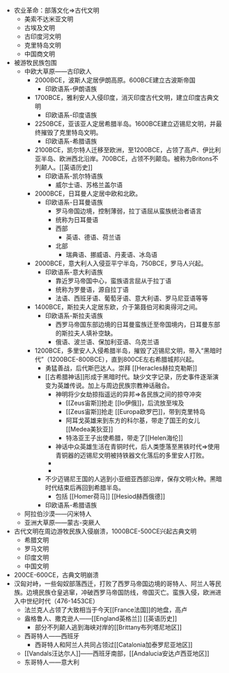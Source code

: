 - 农业革命：部落文化=>古代文明
	- 美索不达米亚文明
	- 古埃及文明
	- 古印度河文明
	- 克里特岛文明
	- 中国商文明
- 被游牧民族包围
	- 中欧大草原——古印欧人
		- 2000BCE，波斯人定居伊朗高原。600BCE建立古波斯帝国
			- 印欧语系-伊朗语族
		- 1700BCE，雅利安人入侵印度，消灭印度古代文明，建立印度古典文明
			- 印欧语系-印度语族
		- 2250BCE，亚该亚人定居希腊半岛。1600BCE建立迈锡尼文明，并最终摧毁了克里特岛文明。
			- 印欧语系-希腊语族
		- 2100BCE，凯尔特人迁移至欧洲，至1200BCE，占领了高卢、伊比利亚半岛、欧洲西北沿岸。700BCE，占领不列颠岛。被称为Britons不列颠人。[[英语历史]]
			- 印欧语系-凯尔特语族
				- 威尔士语、苏格兰盖尔语
		- 2000BCE，日耳曼人定居中欧和北欧。
			- 印欧语系-日耳曼语族
				- 罗马帝国边境，控制薄弱，拉丁语屈从蛮族统治者语言
				- 统称为日耳曼语
				- 西部
					- 英语、德语、荷兰语
				- 北部
					- 瑞典语、挪威语、丹麦语、冰岛语
		- 2000BCE，意大利人入侵亚平宁半岛，750BCE，罗马人兴起。
			- 印欧语系-意大利语族
				- 靠近罗马帝国中心，蛮族语言屈从于拉丁语
				- 统称为罗曼语，源自拉丁语
				- 法语、西班牙语、葡萄牙语、意大利语、罗马尼亚语等等
		- 1400BCE，斯拉夫人定居东欧，介于第聂伯河和奥得河之间。
			- 印欧语系-斯拉夫语族
				- 西罗马帝国东部边境的日耳曼蛮族迁至帝国境内，日耳曼东部的斯拉夫人填补空缺。
				- 俄语、波兰语、保加利亚语、乌克兰语
		- 1200BCE，多里安人入侵希腊半岛，摧毁了迈锡尼文明，带入“黑暗时代”（1200BCE-800BCE），直到800CE左右希腊城邦兴起。
			- 勇猛善战，后代斯巴达人。崇拜 [[Heracles赫拉克勒斯]]
			- [[古希腊神话]]形成于黑暗时代。缺少文字记录，历史事件逐渐演变为英雄传说。加上与周边民族宗教神话融合。
				- 神明将少女劫掠指遥远的异邦=>各民族之间的掠夺冲突
					- [[Zeus宙斯]]抢走 [[Io伊俄]]，后流放至埃及
					- [[Zeus宙斯]]抢走 [[Europa欧罗巴]]，带到克里特岛
					- 阿耳戈英雄来到东方的科尔基，带走了国王的女儿[[Medea美狄亚]]
					- 特洛亚王子出使希腊，带走了[[Helen海伦]]
				- 神话中众英雄生活在青铜时代，后人类堕落至黑铁时代=>使用青铜器的迈锡尼文明被持铁器文化落后的多里安人打败。
				-
				-
			- 不少迈锡尼王国的人逃到小亚细亚西部沿岸，保存文明火种。黑暗时代结束后再回到希腊半岛。
				- 包括 [[Homer荷马]] [[Hesiod赫西俄德]]
			- 印欧语系-希腊语族
	- 阿拉伯沙漠——闪米特人
	- 亚洲大草原——蒙古-突厥人
- 古代文明在周边游牧民族入侵崩溃，1000BCE-500CE兴起古典文明
	- 希腊文明
	- 罗马文明
	- 印度文明
	- 中国文明
- 200CE-600CE，古典文明崩溃
- 汉匈对峙，一些匈奴部落西迁，打败了西罗马帝国边境的哥特人、阿兰人等民族。边境民族仓皇逃窜，冲破西罗马帝国防线，帝国灭亡。蛮族入侵，欧洲进入中世纪时代（476-1453CE）
	- 法兰克人占领了大致相当于今天[[France法国]]的地盘，高卢
	- 盎格鲁人、撒克逊人——[[England英格兰]] [[英语历史]]
		- 部分不列颠人逃到海峡对岸的[[Brittany布列塔尼地区]]
	- 西哥特人——西班牙
		- 西哥特人和阿兰人共同占领过[[Catalonia加泰罗尼亚地区]]
	- [[Vandals汪达尔人]]——西班牙南部，[[Andalucia安达卢西亚地区]]
	- 东哥特人——意大利